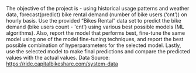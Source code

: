 The objective of the project is - using historical usage patterns and weather data, forecast(predict) bike rental demand (number of bike users (‘cnt’)) on hourly basis.
Use the provided “Bikes Rental” data set to predict the bike demand (bike users count - 'cnt') using various best possible models (ML algorithms). Also, report the model that performs best, fine-tune the same model using one of the model fine-tuning techniques, and report the best possible combination of hyperparameters for the selected model. Lastly, use the selected model to make final predictions and compare the predicted values with the actual values.
Data Source: https://ride.capitalbikeshare.com/system-data
